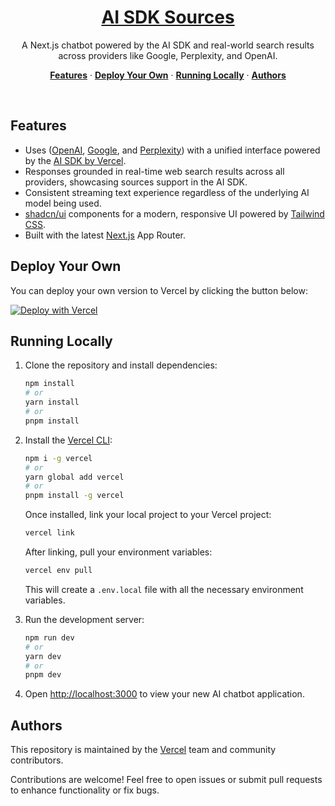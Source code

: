 <a href="https://ai-sdk-sources.vercel.app">
  <h1 align="center">AI SDK Sources</h1>
</a>

<p align="center">
  A Next.js chatbot powered by the AI SDK and real-world search results across providers like Google, Perplexity, and OpenAI.
</p>

<p align="center">
  <a href="#features"><strong>Features</strong></a> ·
  <a href="#deploy-your-own"><strong>Deploy Your Own</strong></a> ·
  <a href="#running-locally"><strong>Running Locally</strong></a> ·
  <a href="#authors"><strong>Authors</strong></a>
</p>
<br/>

## Features

- Uses ([OpenAI](https://openai.com), [Google](https://gemini.google.com), and [Perplexity](https://perplexity.ai)) with a unified interface powered by the [AI SDK by Vercel](https://sdk.vercel.ai/docs).
- Responses grounded in real-time web search results across all providers, showcasing sources support in the AI SDK.
- Consistent streaming text experience regardless of the underlying AI model being used.
- [shadcn/ui](https://ui.shadcn.com/) components for a modern, responsive UI powered by [Tailwind CSS](https://tailwindcss.com).
- Built with the latest [Next.js](https://nextjs.org) App Router.

## Deploy Your Own

You can deploy your own version to Vercel by clicking the button below:

[![Deploy with Vercel](https://vercel.com/button)](https://vercel.com/new/clone?repository-url=https%3A%2F%2Fgithub.com%2Fvercel-labs%2Fai-sdk-sources&env=OPENAI_API_KEY,GROQ_API_KEY,FIREWORKS_API_KEY&project-name=ai-sdk-sources&demo-title=AI%20SDK%20Sources&demo-url=https%3A%2F%2Fai-sdk-sources.vercel.app)

## Running Locally

1. Clone the repository and install dependencies:

   ```bash
   npm install
   # or
   yarn install
   # or
   pnpm install
   ```

2. Install the [Vercel CLI](https://vercel.com/docs/cli):

   ```bash
   npm i -g vercel
   # or
   yarn global add vercel
   # or
   pnpm install -g vercel
   ```

   Once installed, link your local project to your Vercel project:

   ```bash
   vercel link
   ```

   After linking, pull your environment variables:

   ```bash
   vercel env pull
   ```

   This will create a `.env.local` file with all the necessary environment variables.

3. Run the development server:

   ```bash
   npm run dev
   # or
   yarn dev
   # or
   pnpm dev
   ```

4. Open [http://localhost:3000](http://localhost:3000) to view your new AI chatbot application.

## Authors

This repository is maintained by the [Vercel](https://vercel.com) team and community contributors.

Contributions are welcome! Feel free to open issues or submit pull requests to enhance functionality or fix bugs.
